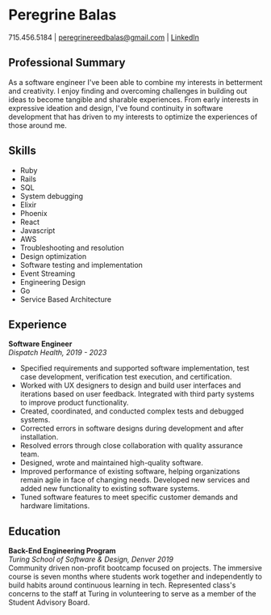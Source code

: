 # Peregrine Balas

715.456.5184 | <peregrinereedbalas@gmail.com>  | [LinkedIn](https://www.linkedin.com/in/peregrine-balas/)

## Professional Summary
As a software engineer I've been able to combine my interests in betterment and creativity. I enjoy finding and overcoming challenges in building out ideas to become tangible and sharable experiences. From early interests in expressive ideation and design, I've found continuity in software development that has driven to my interests to optimize the experiences of those around me.

## Skills
- Ruby
- Rails
- SQL
- System debugging
- Elixir
- Phoenix
- React
- Javascript
- AWS
- Troubleshooting and resolution
- Design optimization
- Software testing and implementation
- Event Streaming
- Engineering Design
- Go
- Service Based Architecture

## Experience
**Software Engineer**  
*Dispatch Health, 2019 - 2023*  
- Specified requirements and supported software implementation, test case development, verification test execution, and certification.
- Worked with UX designers to design and build user interfaces and iterations based on user feedback. Integrated with third party systems to improve product functionality.
- Created, coordinated, and conducted complex tests and debugged systems.
- Corrected errors in software designs during development and after installation.
- Resolved errors through close collaboration with quality assurance team.
- Designed, wrote and maintained high-quality software.
- Improved performance of existing software, helping organizations remain agile in face of changing needs. Developed new services and added new functionality to existing software systems.
- Tuned software features to meet specific customer demands and hardware limitations.

## Education
**Back-End Engineering Program**  
*Turing School of Software & Design, Denver 2019*  
Community driven non-profit bootcamp focused on projects. The immersive course is seven months where students work together and independently to build habits around continuous learning in tech. Represented class's concerns to the staff at Turing in volunteering to serve as a member of the Student Advisory Board.